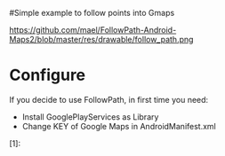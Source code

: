 #Simple example to follow points into Gmaps



https://github.com/mael/FollowPath-Android-Maps2/blob/master/res/drawable/follow_path.png

# Configure

If you decide to use FollowPath, in first time you need:

* Install GooglePlayServices as Library
* Change KEY of Google Maps in AndroidManifest.xml


[1]: 
